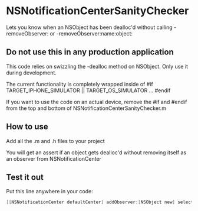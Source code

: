 # NSNotificationCenterSanityChecker
Lets you know when an NSObject has been dealloc'd without calling -removeObserver: or -removeObserver:name:object:

## Do not use this in any production application
This code relies on swizzling the -dealloc method on NSObject. Only use it during development.

The current functionality is completely wrapped inside of #if TARGET_IPHONE_SIMULATOR || TARGET_OS_SIMULATOR ... #endif

If you want to use the code on an actual device, remove the #if and #endif from the top and bottom of NSNotificationCenterSanityChecker.m

## How to use
Add all the .m and .h files to your project

You will get an assert if an object gets dealloc'd without removing itself as an observer from NSNotificationCenter

## Test it out
Put this line anywhere in your code:
```objective-c
[[NSNotificationCenter defaultCenter] addObserver:[NSObject new] selector:@selector(description) name:@"SomeNotification" object:nil];
```
